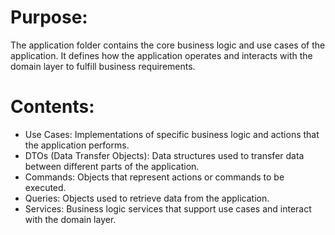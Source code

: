 # Purpose:

The application folder contains the core business logic and use cases of the application. It defines how the application operates and interacts with the domain layer to fulfill business requirements.

# Contents:

- Use Cases: Implementations of specific business logic and actions that the application performs.
- DTOs (Data Transfer Objects): Data structures used to transfer data between different parts of the application.
- Commands: Objects that represent actions or commands to be executed.
- Queries: Objects used to retrieve data from the application.
- Services: Business logic services that support use cases and interact with the domain layer.
